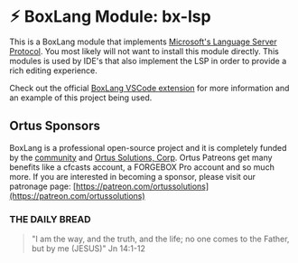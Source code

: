 # ⚡︎ BoxLang Module: bx-lsp

This is a BoxLang module that implements [Microsoft's Language Server Protocol](https://microsoft.github.io/language-server-protocol/). You most likely will not want to install this module directly. This modules is used by IDE's that also implement the LSP in order to provide a rich editing experience.

Check out the official [BoxLang VSCode extension](https://github.com/ortus-boxlang/vscode-boxlang) for more information and an example of this project being used.

## Ortus Sponsors

BoxLang is a professional open-source project and it is completely funded by the [community](https://patreon.com/ortussolutions) and [Ortus Solutions, Corp](https://www.ortussolutions.com).  Ortus Patreons get many benefits like a cfcasts account, a FORGEBOX Pro account and so much more.  If you are interested in becoming a sponsor, please visit our patronage page: [https://patreon.com/ortussolutions](https://patreon.com/ortussolutions)

### THE DAILY BREAD

 > "I am the way, and the truth, and the life; no one comes to the Father, but by me (JESUS)" Jn 14:1-12
